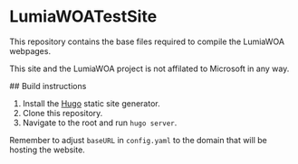 # LumiaWOATestSite

This repository contains the base files required to compile the LumiaWOA webpages.

This site and the LumiaWOA project is not affilated to Microsoft in any way.

## Build instructions

1. Install the [Hugo](https://gohugo.io/) static site generator.
2. Clone this repository.
3. Navigate to the root and run `hugo server`.

Remember to adjust `baseURL` in `config.yaml` to the domain that will be hosting the website.
